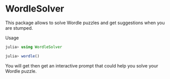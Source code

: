 # WordleSolver

This package allows to solve Wordle puzzles and get suggestions when you are stumped. 

Usage 
```julia 
julia> using WordleSolver

julia> wordle()
```

You will get then get an interactive prompt that could help you solve your Wordle puzzle. 
